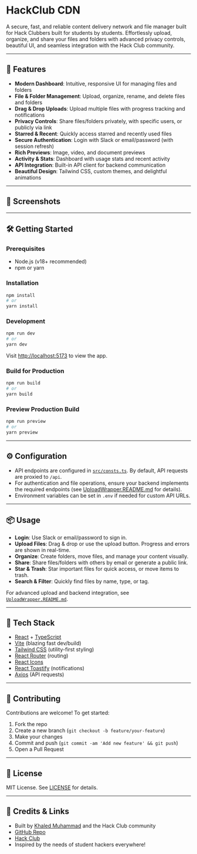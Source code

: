 # HackClub CDN

A secure, fast, and reliable content delivery network and file manager built for Hack Clubbers built for students by students. Effortlessly upload, organize, and share your files and folders with advanced privacy controls, beautiful UI, and seamless integration with the Hack Club community.

---

## 🚀 Features

- **Modern Dashboard**: Intuitive, responsive UI for managing files and folders
- **File & Folder Management**: Upload, organize, rename, and delete files and folders
- **Drag & Drop Uploads**: Upload multiple files with progress tracking and notifications
- **Privacy Controls**: Share files/folders privately, with specific users, or publicly via link
- **Starred & Recent**: Quickly access starred and recently used files
- **Secure Authentication**: Login with Slack or email/password (with session refresh)
- **Rich Previews**: Image, video, and document previews
- **Activity & Stats**: Dashboard with usage stats and recent activity
- **API Integration**: Built-in API client for backend communication
- **Beautiful Design**: Tailwind CSS, custom themes, and delightful animations

---

## 📸 Screenshots

<!-- Add your screenshots here -->

---

## 🛠️ Getting Started

### Prerequisites

- Node.js (v18+ recommended)
- npm or yarn

### Installation

```bash
npm install
# or
yarn install
```

### Development

```bash
npm run dev
# or
yarn dev
```

Visit [http://localhost:5173](http://localhost:5173) to view the app.

### Build for Production

```bash
npm run build
# or
yarn build
```

### Preview Production Build

```bash
npm run preview
# or
yarn preview
```

---

## ⚙️ Configuration

- API endpoints are configured in [`src/consts.ts`](src/consts.ts). By default, API requests are proxied to `/api`.
- For authentication and file operations, ensure your backend implements the required endpoints (see [UploadWrapper.README.md](./UploadWrapper.README.md) for details).
- Environment variables can be set in `.env` if needed for custom API URLs.

---

## 📦 Usage

- **Login**: Use Slack or email/password to sign in.
- **Upload Files**: Drag & drop or use the upload button. Progress and errors are shown in real-time.
- **Organize**: Create folders, move files, and manage your content visually.
- **Share**: Share files/folders with others by email or generate a public link.
- **Star & Trash**: Star important files for quick access, or move items to trash.
- **Search & Filter**: Quickly find files by name, type, or tag.

For advanced upload and backend integration, see [`UploadWrapper.README.md`](./UploadWrapper.README.md).

---

## 🧰 Tech Stack

- [React](https://react.dev/) + [TypeScript](https://www.typescriptlang.org/)
- [Vite](https://vitejs.dev/) (blazing fast dev/build)
- [Tailwind CSS](https://tailwindcss.com/) (utility-first styling)
- [React Router](https://reactrouter.com/) (routing)
- [React Icons](https://react-icons.github.io/react-icons/)
- [React Toastify](https://fkhadra.github.io/react-toastify/) (notifications)
- [Axios](https://axios-http.com/) (API requests)

---

## 🤝 Contributing

Contributions are welcome! To get started:

1. Fork the repo
2. Create a new branch (`git checkout -b feature/your-feature`)
3. Make your changes
4. Commit and push (`git commit -am 'Add new feature' && git push`)
5. Open a Pull Request

---

## 📄 License

MIT License. See [LICENSE](LICENSE) for details.

---

## 🙏 Credits & Links

- Built by [Khaled Muhammad](mailto:khaledmuhmmed99@gmail.com) and the Hack Club community
- [GitHub Repo](https://github.com/khaled-muhammad/hackclub_cdn)
- [Hack Club](https://hackclub.com/)
- Inspired by the needs of student hackers everywhere!
